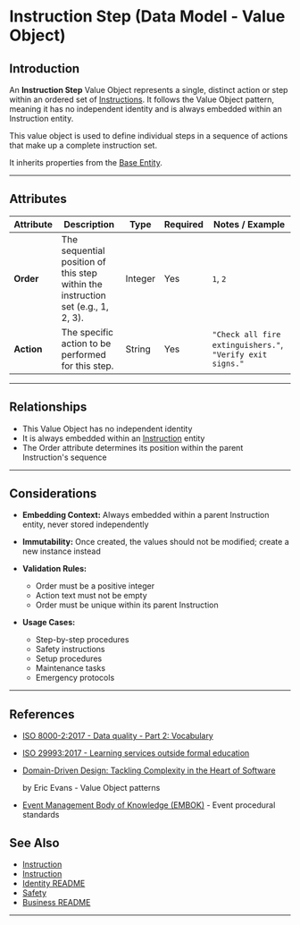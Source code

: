 # **Instruction Step** (Data Model - Value Object)

## **Introduction**

An **Instruction Step** Value Object represents a single, distinct action or step within an ordered set of
[Instructions](../../first_aid/instruction.md). It follows the Value Object pattern, meaning it has no
independent identity and is always embedded within an Instruction entity.

This value object is used to define individual steps in a sequence of actions that make up a complete instruction set.

It inherits properties from the [Base Entity](../../foundation/base_entity.md).

---

## **Attributes**

| Attribute  | Description                                                                      | Type    | Required | Notes / Example                                           |
| ---------- | -------------------------------------------------------------------------------- | ------- | -------- | --------------------------------------------------------- |
| **Order**  | The sequential position of this step within the instruction set (e.g., 1, 2, 3). | Integer | Yes      | `1`, `2`                                                  |
| **Action** | The specific action to be performed for this step.                               | String  | Yes      | `"Check all fire extinguishers."`, `"Verify exit signs."` |

---

## **Relationships**

- This Value Object has no independent identity
- It is always embedded within an [Instruction](../../first_aid/instruction.md) entity
- The Order attribute determines its position within the parent Instruction's sequence

---

## **Considerations**

- **Embedding Context:** Always embedded within a parent Instruction entity, never stored independently
- **Immutability:** Once created, the values should not be modified; create a new instance instead
- **Validation Rules:**

  - Order must be a positive integer
  - Action text must not be empty
  - Order must be unique within its parent Instruction

- **Usage Cases:**

  - Step-by-step procedures
  - Safety instructions
  - Setup procedures
  - Maintenance tasks
  - Emergency protocols

---

## References

- [ISO 8000-2:2017 - Data quality - Part 2: Vocabulary](https://www.iso.org/standard/36326.html)
- [ISO 29993:2017 - Learning services outside formal education](https://www.iso.org/standard/64047.html)
- [Domain-Driven Design: Tackling Complexity in the Heart of Software](https://www.amazon.com/Domain-Driven-Design-Tackling-Complexity-Software/dp/0321125215)

  by Eric Evans - Value Object patterns

- [Event Management Body of Knowledge (EMBOK)](https://www.embok.org/index.php/embok-model) - Event procedural standards

## See Also

- [Instruction](../../identity/attributes/instruction.md)
- [Instruction](../../first_aid/instruction.md)
- [Identity README](../../identity/README.md)
- [Safety](../../safety/safety.md)
- [Business README](../../README.md)

---
